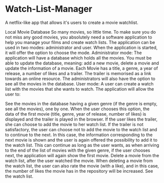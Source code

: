 # Watch-List-Manager
A netflix-like app that allows it's users to create a movie watchlist.

Local Movie Database
So many movies, so little time. To make sure you do not miss any good movies, you absolutely need a software application to help you manage your films and create watch lists. The application can be used in two modes: administrator and user. When the application is started, it will offer the option to choose the mode.
Administrator mode: The application will have a database which holds all the movies. You must be able to update the database, meaning: add a new movie, delete a movie and update the information of a movie. Each Movie has a title, a genre, a year of release, a number of likes and a trailer. The trailer is memorised as a link towards an online resource. The administrators will also have the option to see all the movies in the database.
User mode: A user can create a watch list with the movies that she wants to watch. The application will allow the user to:

See the movies in the database having a given genre (if the genre is empty, see all the movies), one by one. When the user chooses this option, the data of the first movie (title, genre, year of release, number of likes) is displayed and the trailer is played in the browser.
If the user likes the trailer, she can choose to add the movie to her watch list.
If the trailer is not satisfactory, the user can choose not to add the movie to the watch list and to continue to the next. In this case, the information corresponding to the next movie is shown and the user is again offered the possibility to add it to the watch list. This can continue as long as the user wants, as when arriving to the end of the list of movies with the given genre, if the user chooses next, the application will again show the first movie.
Delete a movie from the watch list, after the user watched the movie. When deleting a movie from the watch list, the user can also rate the movie (with a like), and in this case, the number of likes the movie has in the repository will be increased.
See the watch list.
